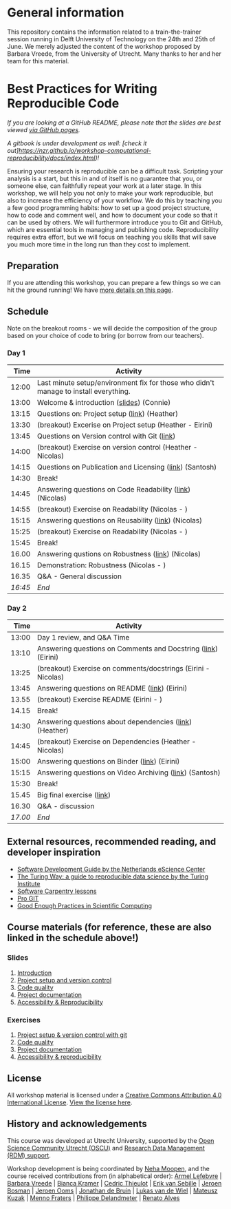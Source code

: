 # General information 
  This repository contains the information related to a train-the-trainer session running in Delft University of Technology on the 24th and 25th of June. 
  We merely adjusted the content of the workshop proposed by Barbara Vreede, from the University of Utrecht. Many thanks to her and her team for this material. 
  
  

# Best Practices for Writing Reproducible Code

_If you are looking at a GitHub README, please note that the slides are best viewed [via GitHub pages](https://nzr.github.io/workshop-computational-reproducibility)._

_A gitbook is under development as well: [check it out]https://nzr.github.io/workshop-computational-reproducibility/docs/index.html)!_

Ensuring your research is reproducible can be a difficult task.
Scripting your analysis is a start, but this in and of itself is no guarantee that you, or someone else, can faithfully repeat your work at a later stage.
In this workshop, we will help you not only to make your work reproducible, but also to increase the efficiency of your workflow.
We do this by teaching you a few good programming habits: how to set up a good project structure, how to code and comment well, and how to document your code so that it can be used by others.
We will furthermore introduce you to Git and GitHub, which are essential tools in managing and publishing code.
Reproducibility requires extra effort, but we will focus on teaching you skills that will save you much more time in the long run than they cost to implement.

## Preparation

If you are attending this workshop, you can prepare a few things so we can hit the ground running!
We have [more details on this page](preparations).


## Schedule

Note on the breakout rooms - we will decide the composition of the group based on your choice of code to bring (or borrow from our teachers).
### Day 1

| Time  | Activity |
|-------:|----------|
| 12:00 | Last minute setup/environment fix for those who didn't manage to install everything.| 
| 13:00 | Welcome & introduction ([slides](slides/slides_introduction.html)) (Connie)| 
| 13:15 | Questions on: Project setup ([link](exercises/project-setup.md)) (Heather)|
| 13:30 | (breakout) Excerise on Project setup (Heather - Eirini)|
| 13:45 | Questions on Version control with Git ([link](exercises/project-setup.md#2))|
| 14:00 | (breakout) Exercise on version control (Heather - Nicolas)|
| 14:15 | Questions on Publication and Licensing ([link](exercises/project-setup.md#3)) (Santosh)|
| 14:30 | Break! |
| 14:45 | Answering questions on Code Readability ([link](exercises/code-quality.md#1)) (Nicolas) |
| 14:55 | (breakout) Exercise on Readability (Nicolas - ) |
| 15:15 | Answering questions on Reusability ([link](exercises/code-quality.md#2-exercise)) (Nicolas)| 
| 15:25 | (breakout) Exercise on Readability (Nicolas - )|
| 15:45 | Break! |
| 16.00 | Answering qustions on Robustness ([link](exercises/code-quality.md#3-exercise)) (Nicolas)|
| 16.15 | Demonstration: Robustness (Nicolas - )|
| 16.35 | Q&A - General discussion|
| _16:45_ | _End_ |


### Day 2

| Time  | Activity |
|-------:|----------|
| 13:00 | Day 1 review, and Q&A Time | 
| 13:10 | Answering questions on Comments and Docstring ([link](exercises/documentation.md#12-exercise)) (Eirini)|
| 13:25 | (breakout) Exercise on comments/docstrings (Eirini - Nicolas)|
| 13:45 | Answering questions on README ([link](exercises/documentation.md#22-exercise)) (Eirini)|
| 13.55 | (breakout)  Exercise README (Eirini - ) |
| 14.15 | Break!|
| 14:30 | Answering questions about dependencies ([link](exercises/documentation.md#12-exercise)) (Heather)|
| 14:45 | (breakout) Exercise on Dependencies (Heather - Nicolas)|
| 15:00 | Answering questions on Binder ([link](exercises/reproducibility.md#12-exercise)) (Eirini)|
| 15:15 | Answering questions on Video Archiving ([link](exercises/reproducibility.md#12-exercise)) (Santosh)|
| 15:30 | Break! |
| 15.45 | Big final exercise  ([link](slides/slides_reproducibility.md#18))| 
| 16.30 | Q&A - discussion |
| _17.00_ | _End_ |



## External resources, recommended reading, and developer inspiration

- [Software Development Guide by the Netherlands eScience Center](https://guide.esciencecenter.nl/)
- [The Turing Way: a guide to reproducible data science by the Turing Institute](https://the-turing-way.netlify.app/welcome)
- [Software Carpentry lessons](https://github.com/swcarpentry/swcarpentry)
- [Pro GIT](https://www.git-scm.com/book/en/v2)
- [Good Enough Practices in Scientific Computing](https://journals.plos.org/ploscompbiol/article?id=10.1371/journal.pcbi.1005510)

## Course materials (for reference, these are also linked in the schedule above!)

### Slides
1. [Introduction](slides/slides_introduction.html)
1. [Project setup and version control](slides/slides_project-setup.html)
1. [Code quality](slides/slides_code-quality.html)
1. [Project documentation](slides/slides_documentation.html)
1. [Accessibility & Reproducibility](slides/slides_reproducibility.html)


### Exercises
1. [Project setup & version control with git](exercises/project-setup.md)
1. [Code quality](exercises/code-quality.md) 
1. [Project documentation](exercises/documentation.md) 
1. [Accessibility & reproducibility](exercises/reproducibility.md) 


## License

All workshop material is licensed under a [Creative Commons Attribution 4.0 International License](http://creativecommons.org/licenses/by/4.0/). [View the license here](https://github.com/UtrechtUniversity/workshop-computational-reproducibility/blob/master/LICENSE.md).


## History and acknowledgements

This course was developed at Utrecht University, supported by the [Open Science Community Utrecht (OSCU)](https://openscience-utrecht.com) and [Research Data Management (RDM) support](https://www.uu.nl/en/research/research-data-management).

Workshop development is being coordinated by [Neha Moopen](https://github.com/nehamoopen), and the course received contributions from (in alphabetical order):
[Armel Lefebvre](https://github.com/armell)
| [Barbara Vreede](https://github.com/bvreede)
| [Bianca Kramer](https://github.com/bmkramer)
| [Cedric Thieulot](https://github.com/cedrict)
| [Erik van Sebille](https://github.com/erikvansebille)
| [Jeroen Bosman](https://github.com/JeroenBosman)
| [Jeroen Ooms](https://github.com/jeroen)
| [Jonathan de Bruin](https://github.com/J535D165)
| [Lukas van de Wiel](https://github.com/hooiberg)
| [Mateusz Kuzak](https://twitter.com/matkuzak)
| [Menno Fraters](https://github.com/MFraters)
| [Philippe Delandmeter](https://github.com/delandmeterp)
| [Renato Alves](https://github.com/unode)

